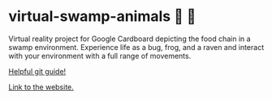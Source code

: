 # virtual-swamp-animals :frog: :bug: 
Virtual reality project for Google Cardboard depicting the food chain in a swamp environment. Experience life as a bug, frog, and a raven and interact with your environment with a full range of movements.

[Helpful git guide!](http://rogerdudler.github.io/git-guide/)

[Link to the website.](http://virtualrealitygroup.github.io/virtual-swamp-animals/)